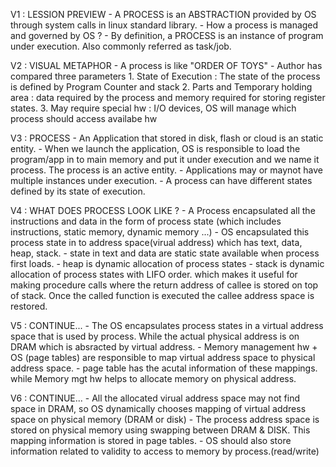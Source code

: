V1 : LESSION PREVIEW
        - A PROCESS is an ABSTRACTION provided by OS through system calls in linux standard library.
        - How a process is managed and governed by OS ? 
        - By definition, a PROCESS is an instance of program under execution. Also commonly referred as task/job.

V2 : VISUAL METAPHOR
        - A process is like "ORDER OF TOYS"
        - Author has compared three parameters 
            1. State of Execution : The state of the process is defined by Program Counter and stack
            2. Parts and Temporary holding area : data required by the process and memory required for storing register states.
            3. May require special hw : I/O devices, OS will manage which process should access availabe hw

V3 : PROCESS
        - An Application that stored in disk, flash or cloud is an static entity.
        - When we launch the application, OS is responsible to load the program/app in to main memory and put it under execution and we name it process. The process is an active entity.
        - Applications may or maynot have multiple instances under execution. 
        - A process can have different states defined by its state of execution.

V4 : WHAT DOES PROCESS LOOK LIKE ?
        - A Process encapsulated all the instructions and data in the form of process state (which includes instructions, static memory, dynamic memory ...)
        - OS encapsulated this process state in to address space(virual address) which has text, data, heap, stack.
        - state in text and data are static state available when process first loads.
        - heap is dynamic allocation of process states
        - stack is dynamic allocation of process states with LIFO order. which makes it useful for making procedure calls where the return address of callee is stored on top of stack. Once the called function is executed the callee address space is restored.

V5 : CONTINUE...
        - The OS encapsulates process states in a virtual address space that is used by process. While the actual physical address is on DRAM which is absracted by virtual address.
        - Memory management hw + OS (page tables) are responsible to map virtual address space to physical address space.
        - page table has the acutal information of these mappings. while Memory mgt hw helps to allocate memory on physical address.

V6 : CONTINUE...
        - All the allocated virual address space may not find space in DRAM, so OS dynamically chooses mapping of virtual address space on physical memory (DRAM or disk)
        - The process address space is stored on physical memory using swapping between DRAM & DISK. This mapping information is stored in page tables.
        - OS should also store information related to validity to access to memory by process.(read/write)
